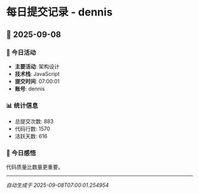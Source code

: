 # 每日提交记录 - dennis

## 📅 2025-09-08

### 🎯 今日活动
- **主要活动**: 架构设计
- **技术栈**: JavaScript
- **提交时间**: 07:00:01
- **账号**: dennis

### 📊 统计信息
- 总提交次数: 883
- 代码行数: 1570
- 活跃天数: 616

### 💭 今日感悟
代码质量比数量更重要。

---
*自动生成于 2025-09-08T07:00:01.254954*
